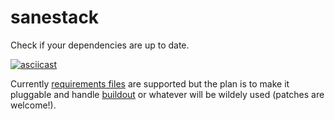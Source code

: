# sanestack
Check if your dependencies are up to date.

[![asciicast](https://asciinema.org/a/6qvjlrwfczbh6622s170p732l.png)](https://asciinema.org/a/6qvjlrwfczbh6622s170p732l)

Currently [requirements files](https://pip.readthedocs.org/en/latest/user_guide/#requirements-files) are supported but the plan is to make it pluggable and handle [buildout](http://www.buildout.org/en/latest/index.html) or whatever will be wildely used (patches are welcome!).
